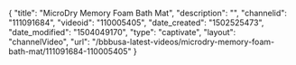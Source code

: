 {
    "title": "MicroDry Memory Foam Bath Mat",
    "description": "",
    "channelid": "111091684",
    "videoid": "110005405",
    "date_created": "1502525473",
    "date_modified": "1504049170",
    "type": "captivate",
    "layout": "channelVideo",
    "url": "\/bbbusa-latest-videos\/microdry-memory-foam-bath-mat\/111091684-110005405"
}